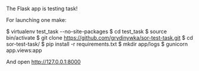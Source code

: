 The Flask app is testing task!

For launching one make:

$ virtualenv test_task --no-site-packages
$ cd test_task
$ source bin/activate
$ git clone https://github.com/grydinywka/sor-test-task.git
$ cd sor-test-task/
$ pip install -r requirements.txt
$ mkdir app/logs
$ gunicorn app.views:app


And open http://127.0.0.1:8000

